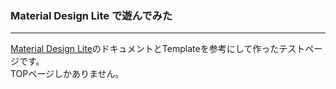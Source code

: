 ### Material Design Lite で遊んでみた
---
[Material Design Lite](https://getmdl.io/)のドキュメントとTemplateを参考にして作ったテストページです。  
TOPページしかありません。
